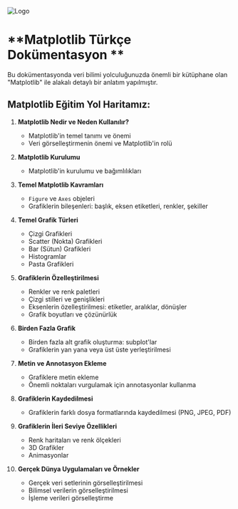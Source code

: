 
![Logo](https://res.cloudinary.com/practicaldev/image/fetch/s--3H6dcjpe--/c_imagga_scale,f_auto,fl_progressive,h_420,q_auto,w_1000/https://dev-to-uploads.s3.amazonaws.com/uploads/articles/ydrrdbbx40u42fduzpgm.png)

    
# **Matplotlib Türkçe Dokümentasyon **

Bu dokümentasyonda veri bilimi yolculuğunuzda önemli bir kütüphane olan "Matplotlib" ile alakalı detaylı bir anlatım yapılmıştır.




## **Matplotlib Eğitim Yol Haritamız:**

1. **Matplotlib Nedir ve Neden Kullanılır?**
   - Matplotlib'in temel tanımı ve önemi
   - Veri görselleştirmenin önemi ve Matplotlib'in rolü

2. **Matplotlib Kurulumu**
   - Matplotlib'in kurulumu ve bağımlılıkları

3. **Temel Matplotlib Kavramları**
   - `Figure` ve `Axes` objeleri
   - Grafiklerin bileşenleri: başlık, eksen etiketleri, renkler, şekiller

4. **Temel Grafik Türleri**
   - Çizgi Grafikleri
   - Scatter (Nokta) Grafikleri
   - Bar (Sütun) Grafikleri
   - Histogramlar
   - Pasta Grafikleri

5. **Grafiklerin Özelleştirilmesi**
   - Renkler ve renk paletleri
   - Çizgi stilleri ve genişlikleri
   - Eksenlerin özelleştirilmesi: etiketler, aralıklar, dönüşler
   - Grafik boyutları ve çözünürlük

6. **Birden Fazla Grafik**
   - Birden fazla alt grafik oluşturma: subplot'lar
   - Grafiklerin yan yana veya üst üste yerleştirilmesi

7. **Metin ve Annotasyon Ekleme**
   - Grafiklere metin ekleme
   - Önemli noktaları vurgulamak için annotasyonlar kullanma

8. **Grafiklerin Kaydedilmesi**
   - Grafiklerin farklı dosya formatlarında kaydedilmesi (PNG, JPEG, PDF)

9. **Grafiklerin İleri Seviye Özellikleri**
   - Renk haritaları ve renk ölçekleri
   - 3D Grafikler
   - Animasyonlar

10. **Gerçek Dünya Uygulamaları ve Örnekler**
    - Gerçek veri setlerinin görselleştirilmesi
    - Bilimsel verilerin görselleştirilmesi
    - İşleme verileri görselleştirme
